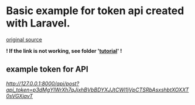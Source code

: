 # Basic example for token api created with Laravel.

[original source](http://bootstrapdojo.com/rest-api-laravel-5-4-with-token-authentication/)

**! If the link is not working, see folder '[tutorial](tutorial/)' !**


## example token for API
*http://127.0.0.1:8000/api/post?api_token=p3dMgYIWrXh7qJjxhBVbBDYXJJtCWl1jVpCTSRbAsxshbtXOXXT0sVGXjavT*

